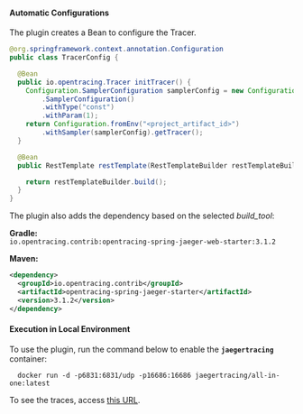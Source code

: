 #### **Automatic Configurations**

The plugin creates a Bean to configure the Tracer.

```java
@org.springframework.context.annotation.Configuration
public class TracerConfig {

  @Bean
  public io.opentracing.Tracer initTracer() {
    Configuration.SamplerConfiguration samplerConfig = new Configuration
        .SamplerConfiguration()
        .withType("const")
        .withParam(1);
    return Configuration.fromEnv("<project_artifact_id>")
        .withSampler(samplerConfig).getTracer();
  }

  @Bean
  public RestTemplate restTemplate(RestTemplateBuilder restTemplateBuilder) {

    return restTemplateBuilder.build();
  }
}
```

The plugin also adds the dependency based on the selected *build_tool*:

**Gradle:**  
`io.opentracing.contrib:opentracing-spring-jaeger-web-starter:3.1.2`

**Maven:**  
```xml
<dependency>
  <groupId>io.opentracing.contrib</groupId>
  <artifactId>opentracing-spring-jaeger-starter</artifactId>
  <version>3.1.2</version>
</dependency>
```

#### **Execution in Local Environment**

To use the plugin, run the command below to enable the **`jaegertracing`** container:

```
  docker run -d -p6831:6831/udp -p16686:16686 jaegertracing/all-in-one:latest
```

To see the traces, access [this URL](http://localhost:16686/).
